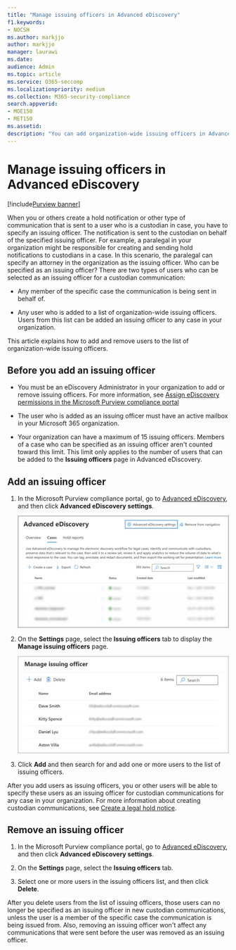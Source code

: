 ```yaml
---
title: "Manage issuing officers in Advanced eDiscovery"
f1.keywords:
- NOCSH
ms.author: markjjo
author: markjjo
manager: laurawi
ms.date: 
audience: Admin
ms.topic: article
ms.service: O365-seccomp
ms.localizationpriority: medium
ms.collection: M365-security-compliance 
search.appverid: 
- MOE150
- MET150
ms.assetid: 
description: "You can add organization-wide issuing officers in Advanced eDiscovery so they can be added to any custodial communication in any case in your organization."
---
```


# Manage issuing officers in Advanced eDiscovery

[!include[Purview banner](../includes/purview-rebrand-banner.md)]

When you or others create a hold notification or other type of communication that is sent to a user who is a custodian in case, you have to specify an issuing officer. The notification is sent to the custodian on behalf of the specified issuing officer. For example, a paralegal in your organization might be responsible for creating and sending hold notifications to custodians in a case. In this scenario, the paralegal can specify an attorney in the organization as the issuing officer. Who can be specified as an issuing officer? There are two types of users who can be selected as an issuing officer for a custodian communication:

- Any member of the specific case the communication is being sent in behalf of.

- Any user who is added to a list of organization-wide issuing officers. Users from this list can be added an issuing officer to any case in your organization.

This article explains how to add and remove users to the list of organization-wide issuing officers.

## Before you add an issuing officer

- You must be an eDiscovery Administrator in your organization to add or remove issuing officers. For more information, see [Assign eDiscovery permissions in the Microsoft Purview compliance portal](assign-ediscovery-permissions.md)  

- The user who is added as an issuing officer must have an active mailbox in your Microsoft 365 organization.

- Your organization can have a maximum of 15 issuing officers. Members of a case who can be specified as an issuing officer aren't counted toward this limit. This limit only applies to the number of users that can be added to the **Issuing officers** page in Advanced eDiscovery.

## Add an issuing officer

1. In the Microsoft Purview compliance portal, go to [Advanced eDiscovery](https://go.microsoft.com/fwlink/p/?linkid=2173764), and then click **Advanced eDiscovery settings**.

   ![Select Advanced eDiscovery settings](..\media\HistoricalVersions1.png)

2. On the **Settings** page, select the **Issuing officers** tab to display the **Manage issuing officers** page.

   ![Issuing officers settings page.](..\media\AeDIssuingOfficers1.png)

3. Click **Add** and then search for and add one or more users to the list of issuing officers.

After you add users as issuing officers, you or other users will be able to specify these users as an issuing officer for custodian communications for any case in your organization. For more information about creating custodian communications, see [Create a legal hold notice](create-hold-notification.md).

## Remove an issuing officer

1. In the Microsoft Purview compliance portal, go to [Advanced eDiscovery](https://go.microsoft.com/fwlink/p/?linkid=2173764), and then click **Advanced eDiscovery settings**.

2. On the **Settings** page, select the **Issuing officers** tab.

3. Select one or more users in the issuing officers list, and then click **Delete**.

After you delete users from the list of issuing officers, those users can no longer be specified as an issuing officer in new custodian communications, unless the user is a member of the specific case the communication is being issued from. Also, removing an issuing officer won't affect any communications that were sent before the user was removed as an issuing officer.
